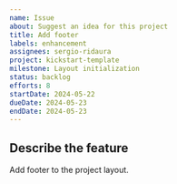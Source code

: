 ```yaml
---
name: Issue
about: Suggest an idea for this project
title: Add footer
labels: enhancement
assignees: sergio-ridaura
project: kickstart-template
milestone: Layout initialization
status: backlog
efforts: 8
startDate: 2024-05-22
dueDate: 2024-05-23
endDate: 2024-05-23
---
```


## Describe the feature

Add footer to the project layout.
